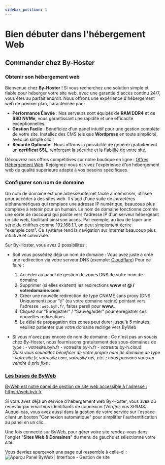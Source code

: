 ```yaml
---
sidebar_position: 1
---
```


# Bien débuter dans l'hébergement Web

## Commander chez By-Hoster

### Obtenir son hébergement web
Bienvenue chez **By-Hoster** ! Si vous recherchez une solution simple et fiable pour héberger votre site web, avec une garantie d'accès continu 24/7, vous êtes au parfait endroit. Nous offrons une expérience d'hébergement web de premier plan, caractérisée par :

- **Performance Élevée** : Nos serveurs sont équipés de **RAM DDR4** et de **SSD NVMe**, vous garantissant une rapidité et une efficacité exceptionnelles.
- **Gestion Facile** : Bénéficiez d'un panel intuitif pour une gestion complète de votre site. Installez des CMS tels que **Wordpress** en toute simplicité, avec un simple clic !
- **Sécurité Optimale** : Nous offrons la possibilité de générer gratuitement un **certificat SSL**, renforçant la sécurité et la fiabilité de votre site.

Découvrez nos offres compétitives sur notre boutique en ligne : [Offres Hébergement Web](https://my.by-hoster.net/store/web). Rejoignez-nous et vivez l'expérience d'un hébergement web de qualité supérieure adapté à vos besoins spécifiques.

### Configurer son nom de domaine
Un nom de domaine est une adresse internet facile à mémoriser, utilisée pour accéder à des sites web. Il s'agit d'une suite de caractères alphanumériques qui remplace une adresse IP numérique, beaucoup plus complexe à retenir pour un humain. Le nom de domaine fonctionne comme une sorte de raccourci qui pointe vers l'adresse IP d'un serveur hébergeant un site web, facilitant ainsi son accès. Par exemple, au lieu de taper une série de chiffres comme 192.168.1.1, on peut simplement écrire "exemple.com". Ce système rend la navigation sur Internet beaucoup plus intuitive et conviviale.

Sur By-Hoster, vous avez 2 possibilités :
- Soit vous possédez déjà un nom de domaine :
    Vous avez juste a créé une redirection via votre serveur DNS (exemple: [Cloudflare](https://cloudflare.com))
    Pour ce faire :
    1. Accéder au panel de gestion de zones DNS de votre nom de domaine
    2. Supprimer (si elles existent) les redirections **www** et **@ / votredomaine.com**
    3. Créer une nouvelle redirection de type CNAME sans proxy (DNS Uniquement) pour "``@``" (ou votre domaine racine) pointant vers l'adresse : ``web.byh.fr``, faites pareil pour **www.**.
    4. Cliquez sur "Enregistrer" / "Sauvegarder" pour enregistrer ces nouvelles redirections
    5. Le délai de propagation des zones peut durer jusqu'à 5 minutes, veuillez patienter que votre domaine redirige vers ByWeb

- Si vous n'avez pas encore de nom de domaine :
    Ce n'est pas un soucis chez By-Hoster, nous fournissons gratuitement des sous-domaines de type :
        - votresite.byh.fr
        - votresite.by-h.fr
        - votresite.by-h.cloud   
    *Ou si vous souhaitez bénéficer de votre propre nom de domaine de type : votresite.fr, votresite.com, votresite.net, etc. ; nous pouvons vous en vendre à prix fixe :* <a href="mailto:contact@by-hoster.com?subject=Achat nom de domaine">

### Les bases de ByWeb
ByWeb est notre panel de gestion de site web accessible à l'adresse : https://web.byh.fr

Si vous avez déjà un service d'hébergement web By-Hoster, vous avez dù recevoir par email vos identifiants de connexion *(Vérifiez vos SPAMS)*.
Auquel cas, vous avez aussi dans la gestion de votre service sur l'espace client un bouton "Connexion automatique" pour simplifier l'authentification au panel en un clic.

Une fois connecté sur ByWeb, pour gérer votre site rendez-vous dans l'onglet "**Sites Web & Domaines**" du menu de gauche et sélectionné votre site.

Vous devriez aperçevoir une page qui ressemble à celle-ci :
![Aperçu Panel ByWeb | Interface - Gestion de site](https://media.discordapp.net/attachments/693203267009904680/1193652376993808404/image.png)
